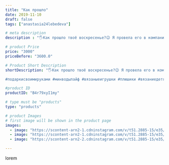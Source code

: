 ```yaml
---
title: "Как прошло"
date: 2019-11-10
draft: false
tags: ["anastasia24lebedeva"]

# meta description
description : "🖐️Как прошло твоё воскресенье?😉 Я провела его в компании замечательных людей😊, вместе мы провели ярмарку, которую организовала @katya_katerin.a, некоторые малыш"

# product Price
price: "3000"
priceBefore: "3600.0"

# Product Short Description
shortDescription: "🖐️Как прошло твоё воскресенье?😉 Я провела его в компании замечательных людей😊, вместе мы провели ярмарку, которую организовала @katya_katerin.a, некоторые малыши нашли себе 🏡 хорошего вечера и предстоящей рабочей недели💋@liliia_miliaeva @kroshki_havroshki @kofe_ek_podarochki

#подаркисвоимируками #минводылайф #вязаныеигрушки #плюшики #вязаниедетям #подарки #игрушкикрючком #ярмаркамастеров #символгода2020 #мышки"

#product ID
productID: "B4r79xyI1my"

# type must be "products"
type: "products"

# product Images
# first image will be shown in the product page
images:
  - image: "https://scontent-arn2-1.cdninstagram.com/v/t51.2885-15/e35/72637487_179122436562994_1511332024230306263_n.jpg?se=7&tp=1&_nc_ht=scontent-arn2-1.cdninstagram.com&_nc_cat=110&_nc_ohc=BoPEKktgp34AX-6U2VK&ccb=7-4&oh=a9233a35118532c65060ae006aaa7d7a&oe=6083C51B&ig_cache_key=MjE3NDA5NDk2NTc4NTk5NTgxOQ%3D%3D.2-ccb7-4"
  - image: "https://scontent-arn2-1.cdninstagram.com/v/t51.2885-15/e35/73047939_151320559568121_7019520596461603825_n.jpg?se=7&tp=1&_nc_ht=scontent-arn2-1.cdninstagram.com&_nc_cat=109&_nc_ohc=GlJf8Rc_W_MAX_sbkDm&ccb=7-4&oh=9ec80114a686e8c933d299a06384b47a&oe=6082659C&ig_cache_key=MjE3NDA5NDk2NTgwMjU2MzgxMA%3D%3D.2-ccb7-4"
  - image: "https://scontent-arn2-2.cdninstagram.com/v/t51.2885-15/e35/72847525_531457634342765_69974419905093113_n.jpg?se=7&tp=1&_nc_ht=scontent-arn2-2.cdninstagram.com&_nc_cat=105&_nc_ohc=ubGGHdCuSBMAX-1U6fl&ccb=7-4&oh=49e079cc68929d2d76b7cb89f50aa866&oe=6083866D&ig_cache_key=MjE3NDA5NDk2NTc5NDI2OTcyMQ%3D%3D.2-ccb7-4"

---
```

lorem
